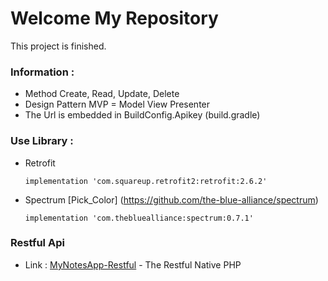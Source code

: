 # Welcome My Repository 
This project is finished.

### Information :
- Method Create, Read, Update, Delete
- Design Pattern MVP = Model View Presenter
- The Url is embedded in BuildConfig.Apikey (build.gradle)

### Use Library :
- Retrofit

  ```
  implementation 'com.squareup.retrofit2:retrofit:2.6.2'
  ```
  
- Spectrum [Pick_Color] (https://github.com/the-blue-alliance/spectrum)

  ```
  implementation 'com.thebluealliance:spectrum:0.7.1'
  ```
### Restful Api
- Link : [MyNotesApp-Restful](http://www.google.com) - The Restful Native PHP

